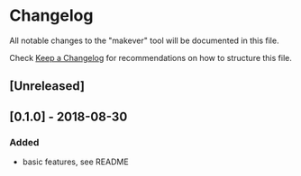 # Changelog

All notable changes to the "makever" tool will be documented in this file.

Check [Keep a Changelog](http://keepachangelog.com/) for recommendations on how to structure this file.

## [Unreleased]

## [0.1.0] - 2018-08-30

### Added

- basic features, see README
